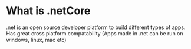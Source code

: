 # What is .netCore 

.net is an open source developer platform to build different types of apps. Has great cross platform compatability (Apps made in .net can be run on windows, linux, mac etc)

